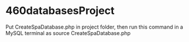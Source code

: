 # 460databasesProject

Put CreateSpaDatabase.php in project folder, then run this command in a MySQL terminal as 
source CreateSpaDatabase.php

